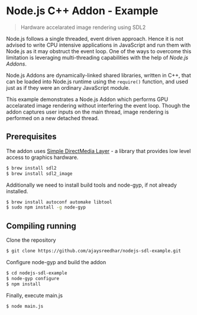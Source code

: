 # Node.js C++ Addon - Example

> Hardware accelarated image rendering using SDL2

Node.js follows a single threaded, event driven approach. Hence it is not advised to write CPU intensive applications in 
JavaScript and run them with Node.js as it may obstruct the event loop. 
One of the ways to overcome this limitation is leveraging multi-threading capabilities with the help of _Node.js Addons_.

Node.js Addons are dynamically-linked shared libraries, written in C++, that can be loaded into Node.js runtime using
the `require()` function, and used just as if they were an ordinary JavaScript module.

This example demonstrates a Node.js Addon which performs GPU accelarated image rendering without interfering the event loop. Though the addon captures user inputs on the main thread, image rendering is performed on a new detached thread.


## Prerequisites

The addon uses [Simple DirectMedia Layer](https://www.libsdl.org) - a library that provides low level access to graphics hardware.

```bash
$ brew install sdl2
$ brew install sdl2_image
```

Additionally we need to install build tools and node-gyp, if not already installed.

```bash
$ brew install autoconf automake libtool
$ sudo npm install -g node-gyp
```


## Compiling running

Clone the repository

```bash
$ git clone https://github.com/ajaysreedhar/nodejs-sdl-example.git
```

Configure node-gyp and build the addon

```bash
$ cd nodejs-sdl-example
$ node-gyp configure
$ npm install
```

Finally, execute main.js

```bash
$ node main.js
```
